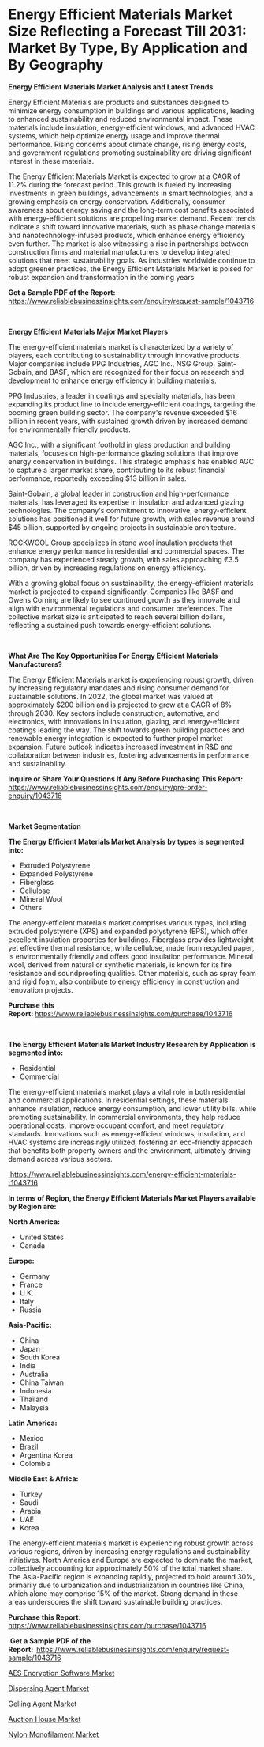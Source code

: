 <p><h1>Energy Efficient Materials Market Size Reflecting a Forecast Till 2031: Market By Type, By Application and By Geography</h1></p><p><strong>Energy Efficient Materials Market Analysis and Latest Trends</strong></p>
<p><p>Energy Efficient Materials are products and substances designed to minimize energy consumption in buildings and various applications, leading to enhanced sustainability and reduced environmental impact. These materials include insulation, energy-efficient windows, and advanced HVAC systems, which help optimize energy usage and improve thermal performance. Rising concerns about climate change, rising energy costs, and government regulations promoting sustainability are driving significant interest in these materials.</p><p>The Energy Efficient Materials Market is expected to grow at a CAGR of 11.2% during the forecast period. This growth is fueled by increasing investments in green buildings, advancements in smart technologies, and a growing emphasis on energy conservation. Additionally, consumer awareness about energy saving and the long-term cost benefits associated with energy-efficient solutions are propelling market demand. Recent trends indicate a shift toward innovative materials, such as phase change materials and nanotechnology-infused products, which enhance energy efficiency even further. The market is also witnessing a rise in partnerships between construction firms and material manufacturers to develop integrated solutions that meet sustainability goals. As industries worldwide continue to adopt greener practices, the Energy Efficient Materials Market is poised for robust expansion and transformation in the coming years.</p></p>
<p><strong>Get a Sample PDF of the Report:&nbsp;</strong> <a href="https://www.reliablebusinessinsights.com/enquiry/request-sample/1043716?utm_campaign=48&utm_medium=2&utm_source=Github&utm_content=ia&utm_term=15112024&utm_id=energy-efficient-materials">https://www.reliablebusinessinsights.com/enquiry/request-sample/1043716</a></p>
<p>&nbsp;</p>
<p><strong>Energy Efficient Materials Major Market Players</strong></p>
<p><p>The energy-efficient materials market is characterized by a variety of players, each contributing to sustainability through innovative products. Major companies include PPG Industries, AGC Inc., NSG Group, Saint-Gobain, and BASF, which are recognized for their focus on research and development to enhance energy efficiency in building materials.</p><p>PPG Industries, a leader in coatings and specialty materials, has been expanding its product line to include energy-efficient coatings, targeting the booming green building sector. The company's revenue exceeded $16 billion in recent years, with sustained growth driven by increased demand for environmentally friendly products.</p><p>AGC Inc., with a significant foothold in glass production and building materials, focuses on high-performance glazing solutions that improve energy conservation in buildings. This strategic emphasis has enabled AGC to capture a larger market share, contributing to its robust financial performance, reportedly exceeding $13 billion in sales.</p><p>Saint-Gobain, a global leader in construction and high-performance materials, has leveraged its expertise in insulation and advanced glazing technologies. The company's commitment to innovative, energy-efficient solutions has positioned it well for future growth, with sales revenue around $45 billion, supported by ongoing projects in sustainable architecture.</p><p>ROCKWOOL Group specializes in stone wool insulation products that enhance energy performance in residential and commercial spaces. The company has experienced steady growth, with sales approaching €3.5 billion, driven by increasing regulations on energy efficiency.</p><p>With a growing global focus on sustainability, the energy-efficient materials market is projected to expand significantly. Companies like BASF and Owens Corning are likely to see continued growth as they innovate and align with environmental regulations and consumer preferences. The collective market size is anticipated to reach several billion dollars, reflecting a sustained push towards energy-efficient solutions.</p></p>
<p>&nbsp;</p>
<p><strong>What Are The Key Opportunities For Energy Efficient Materials Manufacturers?</strong></p>
<p><p>The Energy Efficient Materials market is experiencing robust growth, driven by increasing regulatory mandates and rising consumer demand for sustainable solutions. In 2022, the global market was valued at approximately $200 billion and is projected to grow at a CAGR of 8% through 2030. Key sectors include construction, automotive, and electronics, with innovations in insulation, glazing, and energy-efficient coatings leading the way. The shift towards green building practices and renewable energy integration is expected to further propel market expansion. Future outlook indicates increased investment in R&D and collaboration between industries, fostering advancements in performance and sustainability.</p></p>
<p><strong>Inquire or Share Your Questions If Any Before Purchasing This Report:</strong> <a href="https://www.reliablebusinessinsights.com/enquiry/pre-order-enquiry/1043716?utm_campaign=48&utm_medium=2&utm_source=Github&utm_content=ia&utm_term=15112024&utm_id=energy-efficient-materials">https://www.reliablebusinessinsights.com/enquiry/pre-order-enquiry/1043716</a></p>
<p>&nbsp;</p>
<p><strong>Market Segmentation</strong></p>
<p><strong>The Energy Efficient Materials Market Analysis by types is segmented into:</strong></p>
<p><ul><li>Extruded Polystyrene</li><li>Expanded Polystyrene</li><li>Fiberglass</li><li>Cellulose</li><li>Mineral Wool</li><li>Others</li></ul></p>
<p><p>The energy-efficient materials market comprises various types, including extruded polystyrene (XPS) and expanded polystyrene (EPS), which offer excellent insulation properties for buildings. Fiberglass provides lightweight yet effective thermal resistance, while cellulose, made from recycled paper, is environmentally friendly and offers good insulation performance. Mineral wool, derived from natural or synthetic materials, is known for its fire resistance and soundproofing qualities. Other materials, such as spray foam and rigid foam, also contribute to energy efficiency in construction and renovation projects.</p></p>
<p><strong>Purchase this Report:&nbsp;</strong><a href="https://www.reliablebusinessinsights.com/purchase/1043716?utm_campaign=48&utm_medium=2&utm_source=Github&utm_content=ia&utm_term=15112024&utm_id=energy-efficient-materials">https://www.reliablebusinessinsights.com/purchase/1043716</a></p>
<p>&nbsp;</p>
<p><strong>The Energy Efficient Materials Market Industry Research by Application is segmented into:</strong></p>
<p><ul><li>Residential</li><li>Commercial</li></ul></p>
<p><p>The energy-efficient materials market plays a vital role in both residential and commercial applications. In residential settings, these materials enhance insulation, reduce energy consumption, and lower utility bills, while promoting sustainability. In commercial environments, they help reduce operational costs, improve occupant comfort, and meet regulatory standards. Innovations such as energy-efficient windows, insulation, and HVAC systems are increasingly utilized, fostering an eco-friendly approach that benefits both property owners and the environment, ultimately driving demand across various sectors.</p></p>
<p><a href="https://www.reliablebusinessinsights.com/energy-efficient-materials-r1043716?utm_campaign=48&utm_medium=2&utm_source=Github&utm_content=ia&utm_term=15112024&utm_id=energy-efficient-materials">&nbsp;https://www.reliablebusinessinsights.com/energy-efficient-materials-r1043716</a></p>
<p><strong>In terms of Region, the Energy Efficient Materials Market Players available by Region are:</strong></p>
<p>
    <p> <strong> North America: </strong>
        <ul>
            <li>United States</li>
            <li>Canada</li>
        </ul>
        </p> 
    <p> <strong> Europe: </strong>
        <ul>
            <li>Germany</li>
            <li>France</li>
            <li>U.K.</li>
            <li>Italy</li>
            <li>Russia</li>
        </ul>
        </p> 
    <p> <strong> Asia-Pacific: </strong>
        <ul>
            <li>China</li>
            <li>Japan</li>
            <li>South Korea</li>
            <li>India</li>
            <li>Australia</li>
            <li>China Taiwan</li>
            <li>Indonesia</li>
            <li>Thailand</li>
            <li>Malaysia</li>
        </ul>
        </p> 
    <p> <strong> Latin America: </strong>
        <ul>
            <li>Mexico</li>
            <li>Brazil</li>
            <li>Argentina Korea</li>
            <li>Colombia</li>
        </ul>
        </p> 
    <p> <strong> Middle East & Africa: </strong>
        <ul>
            <li>Turkey</li>
            <li>Saudi</li>
            <li>Arabia</li>
            <li>UAE</li>
            <li>Korea</li>
        </ul>
    </p>
    </p>
<p><p>The energy-efficient materials market is experiencing robust growth across various regions, driven by increasing energy regulations and sustainability initiatives. North America and Europe are expected to dominate the market, collectively accounting for approximately 50% of the total market share. The Asia-Pacific region is expanding rapidly, projected to hold around 30%, primarily due to urbanization and industrialization in countries like China, which alone may comprise 15% of the market. Strong demand in these areas underscores the shift toward sustainable building practices.</p></p>
<p><strong>Purchase this Report: </strong><a href="https://www.reliablebusinessinsights.com/purchase/1043716?utm_campaign=48&utm_medium=2&utm_source=Github&utm_content=ia&utm_term=15112024&utm_id=energy-efficient-materials">https://www.reliablebusinessinsights.com/purchase/1043716</a></p>
<p>&nbsp;<strong>Get a Sample PDF of the Report:&nbsp;&nbsp;</strong><a href="https://www.reliablebusinessinsights.com/enquiry/request-sample/1043716?utm_campaign=48&utm_medium=2&utm_source=Github&utm_content=ia&utm_term=15112024&utm_id=energy-efficient-materials">https://www.reliablebusinessinsights.com/enquiry/request-sample/1043716</a></p>
<p><strong></strong></p>
<p><p><a href="https://issuu.com/reportprime-2/docs/aes-encryption-software-market-size_8264525e7f6590?utm_campaign=48&utm_medium=2&utm_source=Github&utm_content=ia&utm_term=15112024&utm_id=energy-efficient-materials">AES Encryption Software Market</a></p><p><a href="https://github.com/kathiestrine5ty/Market-Research-Report-List-1/blob/main/dispersing-agent-market.md?utm_campaign=48&utm_medium=2&utm_source=Github&utm_content=ia&utm_term=15112024&utm_id=energy-efficient-materials">Dispersing Agent Market</a></p><p><a href="https://github.com/HeatherFernandez476/Market-Research-Report-List-1/blob/main/gelling-agent-market.md?utm_campaign=48&utm_medium=2&utm_source=Github&utm_content=ia&utm_term=15112024&utm_id=energy-efficient-materials">Gelling Agent Market</a></p><p><a href="https://issuu.com/reportprime-2/docs/auction-house-market-size-2030.pptx_d417c768762794?utm_campaign=48&utm_medium=2&utm_source=Github&utm_content=ia&utm_term=15112024&utm_id=energy-efficient-materials">Auction House Market</a></p><p><a href="https://www.linkedin.com/pulse/nylon-monofilament-market-growth-outlook-from-2024-2031-projecting-9jiif?utm_campaign=48&utm_medium=2&utm_source=Github&utm_content=ia&utm_term=15112024&utm_id=energy-efficient-materials">Nylon Monofilament Market</a></p></p>